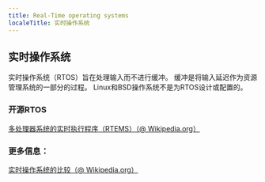 ```yaml
---
title: Real-Time operating systems
localeTitle: 实时操作系统
---
```

## 实时操作系统

实时操作系统（RTOS）旨在处理输入而不进行缓冲。 缓冲是将输入延迟作为资源管理系统的一部分的过程。 Linux和BSD操作系统不是为RTOS设计或配置的。

### 开源RTOS

[多处理器系统的实时执行程序（RTEMS）（@ Wikipedia.org）](https://en.wikipedia.org/wiki/RTEMS)

### 更多信息：

[实时操作系统的比较（@ Wikipedia.org）](https://en.wikipedia.org/wiki/Comparison_of_real-time_operating_systems)